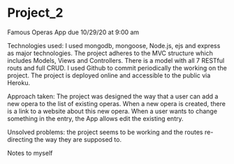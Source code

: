 # Project_2
Famous Operas App due 10/29/20 at 9:00 am

Technologies used:
I used mongodb, mongoose, Node.js, ejs and express as major technologies. The project
adheres to the MVC structure which includes Models, Views and Controllers.
There is a model with all 7 RESTful routs and full CRUD. I used Github to commit
periodically the working on the project. The project is deployed online and
accessible to the public via Heroku.

Approach taken:
The project was designed the way that a user can add a new opera to the list
of existing operas. When a new opera is created, there is a link to a website
about this new opera. When a user wants to change something in the entry, the App
allows edit the existing entry.

Unsolved problems:
the project seems to be working and the routes re-directing the way they are
supposed to.

Notes to myself
